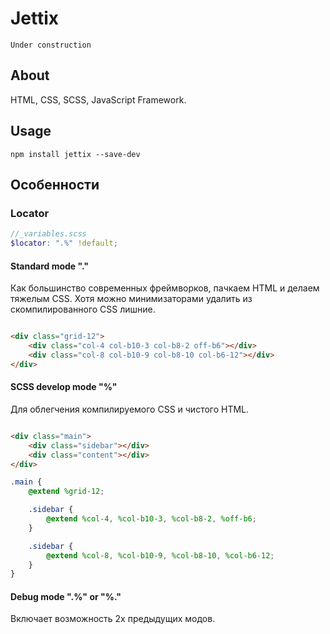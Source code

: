 # Jettix

    Under construction

## About

HTML, CSS, SCSS, JavaScript Framework.

## Usage

```shell
npm install jettix --save-dev
```

## Особенности

### Locator

```scss
//_variables.scss
$locator: ".%" !default;
```

#### Standard mode "."

Как большинство современных фреймворков, пачкаем HTML и делаем тяжелым CSS.
Хотя можно минимизаторами удалить из скомпилированного CSS лишние.

```html

<div class="grid-12">
    <div class="col-4 col-b10-3 col-b8-2 off-b6"></div>
    <div class="col-8 col-b10-9 col-b8-10 col-b6-12"></div>
</div>
```

#### SCSS develop mode "%"

Для облегчения компилируемого CSS и чистого HTML.

```html

<div class="main">
    <div class="sidebar"></div>
    <div class="content"></div>
</div>
```

```scss
.main {
    @extend %grid-12;

    .sidebar {
        @extend %col-4, %col-b10-3, %col-b8-2, %off-b6;
    }

    .sidebar {
        @extend %col-8, %col-b10-9, %col-b8-10, %col-b6-12;
    }
}
```

#### Debug mode ".%" or "%."

Включает возможность 2х предыдущих модов.
